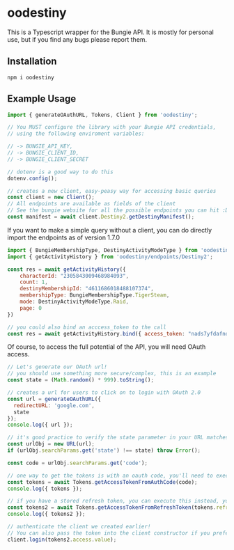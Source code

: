 # oodestiny

This is a Typescript wrapper for the Bungie API. It is mostly for personal use, but if you find any bugs please report them.

## Installation

```shell
npm i oodestiny
```

## Example Usage

```javascript
import { generateOAuthURL, Tokens, Client } from 'oodestiny';

// You MUST configure the library with your Bungie API credentials,
// using the following enviroment variables:

// -> BUNGIE_API_KEY,
// -> BUNGIE_CLIENT_ID,
// -> BUNGIE_CLIENT_SECRET

// dotenv is a good way to do this
dotenv.config();

// creates a new client, easy-peasy way for accessing basic queries
const client = new Client();
// All endpoints are available as fields of the client
// See the bungie website for all the possible endpoints you can hit :D
const manifest = await client.Destiny2.getDestinyManifest();
```

If you want to make a simple query without a client, you can do directly import the endpoints as of version 1.7.0

```javascript
import { BungieMembershipType, DestinyActivityModeType } from 'oodestiny/schemas'
import { getActivityHistory } from 'oodestiny/endpoints/Destiny2';

const res = await getActivityHistory({
    characterId: "2305843009468984093",
    count: 1,
    destinyMembershipId: "4611686018488107374",
    membershipType: BungieMembershipType.TigerSteam,
    mode: DestinyActivityModeType.Raid,
    page: 0
})

// you could also bind an acccess_token to the call
const res = await getActivityHistory.bind({ access_token: "nads7yfdafnd" })({ ... })

```

Of course, to access the full potential of the API, you will need OAuth access.

```javascript
// Let's generate our OAuth url!
// you should use something more secure/complex, this is an example
const state = (Math.random() * 999).toString();

// creates a url for users to click on to login with OAuth 2.0
const url = generateOAuthURL({
  redirectURL: 'google.com',
  state
});
console.log({ url });

// it's good practice to verify the state parameter in your URL matches the state parameter you expected
const urlObj = new URL(url);
if (urlObj.searchParams.get('state') !== state) throw Error();

const code = urlObj.searchParams.get('code');

// one way to get the tokens is with an oauth code, you'll need to execute this the first time
const tokens = await Tokens.getAccessTokenFromAuthCode(code);
console.log({ tokens });

// if you have a stored refresh token, you can execute this instead, you will execute this more often then not
const tokens2 = await Tokens.getAccessTokenFromRefreshToken(tokens.refresh.value);
console.log({ tokens2 });

// authenticate the client we created earlier!
// You can also pass the token into the client constructor if you prefer that
client.login(tokens2.access.value);
```
